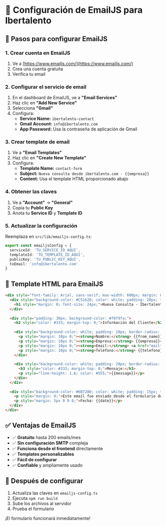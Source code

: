 # 📧 Configuración de EmailJS para Ibertalento

## 🚀 Pasos para configurar EmailJS

### 1. Crear cuenta en EmailJS
1. Ve a [https://www.emailjs.com/](https://www.emailjs.com/)
2. Crea una cuenta gratuita
3. Verifica tu email

### 2. Configurar el servicio de email
1. En el dashboard de EmailJS, ve a **"Email Services"**
2. Haz clic en **"Add New Service"**
3. Selecciona **"Gmail"**
4. Configura:
   - **Service Name:** `ibertalento-contact`
   - **Gmail Account:** `info@ibertalento.com`
   - **App Password:** Usa la contraseña de aplicación de Gmail

### 3. Crear template de email
1. Ve a **"Email Templates"**
2. Haz clic en **"Create New Template"**
3. Configura:
   - **Template Name:** `contact-form`
   - **Subject:** `Nueva consulta desde ibertalento.com - {{empresa}}`
   - **Content:** Usa el template HTML proporcionado abajo

### 4. Obtener las claves
1. Ve a **"Account"** → **"General"**
2. Copia tu **Public Key**
3. Anota tu **Service ID** y **Template ID**

### 5. Actualizar la configuración
Reemplaza en `src/lib/emailjs-config.ts`:
```typescript
export const emailjsConfig = {
  serviceId: 'TU_SERVICE_ID_AQUI',
  templateId: 'TU_TEMPLATE_ID_AQUI', 
  publicKey: 'TU_PUBLIC_KEY_AQUI',
  toEmail: 'info@ibertalento.com'
}
```

## 📝 Template HTML para EmailJS

```html
<div style="font-family: Arial, sans-serif; max-width: 600px; margin: 0 auto;">
  <div style="background-color: #C5162D; color: white; padding: 20px; text-align: center;">
    <h1 style="margin: 0; font-size: 24px;">Nueva Consulta - Ibertalento</h1>
  </div>
  
  <div style="padding: 30px; background-color: #f8f9fa;">
    <h2 style="color: #333; margin-top: 0;">Información del Cliente</h2>
    
    <div style="background-color: white; padding: 20px; border-radius: 8px; margin-bottom: 20px;">
      <p style="margin: 10px 0;"><strong>Nombre:</strong> {{from_name}}</p>
      <p style="margin: 10px 0;"><strong>Empresa:</strong> {{empresa}}</p>
      <p style="margin: 10px 0;"><strong>Email:</strong> <a href="mailto:{{from_email}}">{{from_email}}</a></p>
      <p style="margin: 10px 0;"><strong>Teléfono:</strong> {{telefono}}</p>
    </div>
    
    <div style="background-color: white; padding: 20px; border-radius: 8px;">
      <h3 style="color: #333; margin-top: 0;">Mensaje:</h3>
      <p style="line-height: 1.6; color: #555;">{{message}}</p>
    </div>
  </div>
  
  <div style="background-color: #6B7280; color: white; padding: 15px; text-align: center; font-size: 12px;">
    <p style="margin: 0;">Este email fue enviado desde el formulario de contacto de ibertalento.com</p>
    <p style="margin: 5px 0 0 0;">Fecha: {{date}}</p>
  </div>
</div>
```

## ✅ Ventajas de EmailJS

- ✅ **Gratuito** hasta 200 emails/mes
- ✅ **Sin configuración SMTP** compleja
- ✅ **Funciona desde el frontend** directamente
- ✅ **Templates personalizables**
- ✅ **Fácil de configurar**
- ✅ **Confiable** y ampliamente usado

## 🔧 Después de configurar

1. Actualiza las claves en `emailjs-config.ts`
2. Ejecuta `npm run build`
3. Sube los archivos al servidor
4. Prueba el formulario

¡El formulario funcionará inmediatamente!




